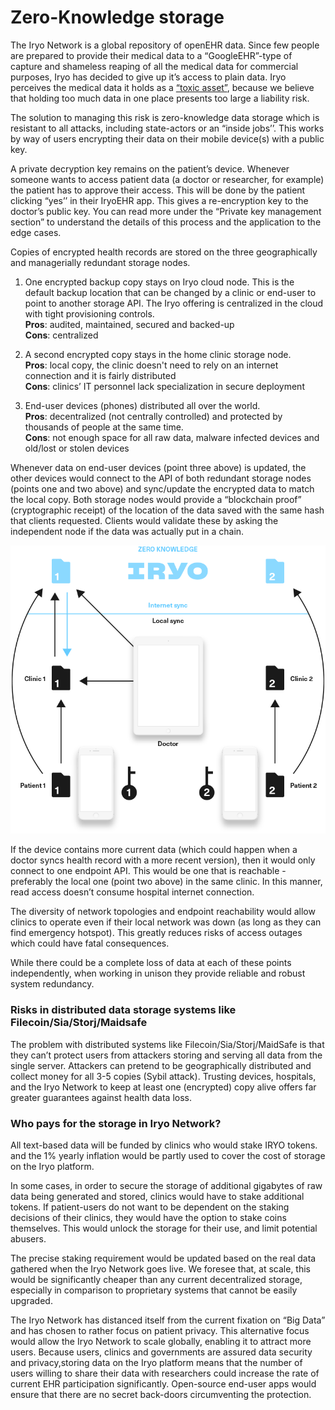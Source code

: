 # **Zero-Knowledge storage**

The Iryo Network is a global repository of openEHR data. Since few people are prepared to provide their medical data to a “GoogleEHR”-type of capture and shameless reaping of all the medical data for commercial purposes, Iryo has decided to give up it’s access to plain data. Iryo perceives the medical data it holds as a [“toxic asset”](https://www.schneier.com/blog/archives/2016/03/data_is_a_toxic.html), because we believe that holding too much data in one place presents too large a liability risk.

The solution to managing this risk is zero-knowledge data storage which is resistant to all attacks, including state-actors or an “inside jobs’’. This works by way of users encrypting their data on their mobile device\(s\) with a public key.

A private decryption key remains on the patient’s device. Whenever someone wants to access patient data \(a doctor or researcher, for example\) the patient has to approve their access. This will be done by the patient clicking “yes’’ in their IryoEHR app. This gives a re-encryption key to the doctor’s public key. You can read more under the “Private key management section” to understand the details of this process and the application to the edge cases.

Copies of encrypted health records are stored on the three geographically and managerially redundant storage nodes.

1. One encrypted backup copy stays on Iryo cloud node. This is the default backup location that can be changed by a clinic or end-user to point to another storage API. The Iryo offering is centralized in the cloud with tight provisioning controls.  
   **Pros**: audited, maintained, secured and backed-up  
   **Cons**: centralized

2. A second encrypted copy stays in the home clinic storage node.  
   **Pros**: local copy, the clinic doesn't need to rely on an internet connection and it is fairly distributed  
   **Cons**: clinics’ IT personnel lack specialization in secure deployment

3. End-user devices \(phones\) distributed all over the world.  
   **Pros**: decentralized \(not centrally controlled\) and protected by thousands of people at the same time.  
   **Cons**: not enough space for all raw data, malware infected devices and old/lost or stolen devices

Whenever data on end-user devices \(point three above\) is updated, the other devices would connect to the API of both redundant storage nodes \(points one and two above\) and sync/update the encrypted data to match the local copy. Both storage nodes would provide a “blockchain proof” \(cryptographic receipt\) of the location of the data saved with the same hash that clients requested. Clients would validate these by asking the independent node if the data was actually put in a chain.

![](assets/1.png)

If the device contains more current data \(which could happen when a doctor syncs health record with a more recent version\), then it would only connect to one endpoint API. This would be one that is reachable - preferably the local one \(point two above\) in the same clinic. In this manner, read access doesn’t consume hospital internet connection.

The diversity of network topologies and endpoint reachability would allow clinics to operate even if their local network was down \(as long as they can find emergency hotspot\). This greatly reduces risks of access outages which could have fatal consequences.

While there could be a complete loss of data at each of these points independently, when working in unison they provide reliable and robust system redundancy.

### **Risks in distributed data storage systems like Filecoin/Sia/Storj/Maidsafe**

The problem with distributed systems like Filecoin/Sia/Storj/MaidSafe is that they can’t protect users from attackers storing and serving all data from the single server. Attackers can pretend to be geographically distributed and collect money for all 3-5 copies \(Sybil attack\). Trusting devices, hospitals, and the Iryo Network to keep at least one \(encrypted\) copy alive offers far greater guarantees against health data loss.

### **Who pays for the storage in Iryo Network?**

All text-based data will be funded by clinics who would stake IRYO tokens. and the 1% yearly inflation would be partly used to cover the cost of storage on the Iryo platform.

In some cases, in order to secure the storage of additional gigabytes of raw data being generated and stored, clinics would have to stake additional tokens. If patient-users do not want to be dependent on the staking decisions of their clinics, they would have the option to stake coins themselves. This would unlock the storage for their use, and limit potential abusers.

The precise staking requirement would be updated based on the real data gathered when the Iryo Network goes live. We foresee that, at scale, this would be significantly cheaper than any current decentralized storage, especially in comparison to proprietary systems that cannot be easily upgraded.

The Iryo Network has distanced itself from the current fixation on “Big Data” and has chosen to rather focus on patient privacy. This alternative focus would allow the Iryo Network to scale globally, enabling it to attract more users. Because users, clinics and governments are assured data security and privacy,storing data on the Iryo platform means that the number of users willing to share their data with researchers could increase the rate of current EHR participation significantly. Open-source end-user apps would ensure that there are no secret back-doors circumventing the protection.

